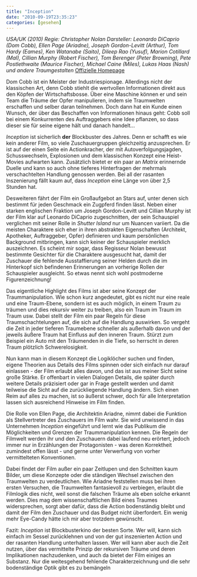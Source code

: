 ```yaml
---
title: "Inception"
date: "2010-09-19T23:35:23"
categories: [gesehen]
---
```


*USA/UK (2010)
Regie: Christopher Nolan
Darsteller: Leonardo DiCaprio (Dom Cobb), Ellen Page (Ariadne), Joseph Gordon-Levitt (Arthur), Tom Hardy (Eames), Ken Watanabe (Saito), Dileep Rao (Yusuf), Marion Cotillard (Mal), Cillian Murphy (Robert Fischer), Tom Berenger (Peter Browning), Pete Postlethwaite (Maurice Fischer), Michael Caine (Miles), Lukas Haas (Nash) und andere Traumgestalten*
[Offizielle Homepage](http://wwws.warnerbros.de/inception/mainsite/)

Dom Cobb ist ein Meister der Industriespionage. Allerdings nicht der klassischen Art, denn Cobb stiehlt die wertvollen Informationen direkt aus den Köpfen der Wirtschaftsbosse. Über eine Maschine können er und sein Team die Träume der Opfer manipulieren, indem sie Traumwelten erschaffen und selber daran teilnehmen. Doch dann hat ein Kunde einen Wunsch, der über das Beschaffen von Informationen hinaus geht: Cobb soll bei einem Konkurrenten des Auftraggebers eine Idee pflanzen, so dass dieser sie für seine eigene hält und danach handelt...

*Inception* ist sicherlich **der** Blockbuster des Jahres. Denn er schafft es wie kein anderer Film, so viele Zuschauergruppen gleichzeitig anzusprechen. Er ist auf der einen Seite ein Actionkracher, der mit Autoverfolgungsjagden, Schusswechseln, Explosionen und dem klassischen Konzept eine Heist-Movies aufwarten kann. Zusätzlich bietet er ein paar an *Matrix* erinnernde Duelle und kann so auch ohne tieferes Hinterfragen der mehrmals verschachtelten Handlung genossen werden. Bei all der rasanten Inszenierung fällt kaum auf, dass *Inception* eine Länge von über 2,5 Stunden hat.

Desweiteren fährt der Film ein Großaufgebot an Stars auf, unter denen sich bestimmt für jeden Geschmack ein Zugpferd finden lässt. Neben einer starken englischen Fraktion um Joseph Gordon-Levitt und Cillian Murphy ist der Film klar auf Leonardo DiCaprio zugeschnitten, der sein Schauspiel verglichen mit seiner Rolle in *Shutter Island* nur um Nuancen variiert. Da die meisten Charaktere sich eher in ihren abstrakten Eigenschaften (Architekt, Apotheker, Auftraggeber, Opfer) definieren und kaum persönlichen Background mitbringen, kann sich keiner der Schauspieler merklich auszeichnen. Es scheint mir sogar, dass Regisseur Nolan bewusst bestimmte Gesichter für die Charaktere ausgesucht hat, damit der Zuschauer die fehlende Ausstaffierung seiner Helden durch die im Hinterkopf sich befindenen Erinnerungen an vorherige Rollen der Schauspieler ausgleicht. So etwas nennt sich wohl postmoderne Figurenzeichnung!

Das eigentliche Highlight des Films ist aber seine Konzept der Traummanipulation. Wie schon kurz angedeutet, gibt es nicht nur eine reale und eine Traum-Ebene, sondern ist es auch möglich, in einem Traum zu träumen und dies rekursiv weiter zu treiben, also ein Traum im Traum im Traum usw. Dabei stellt der Film ein paar Regeln für diese Traumschachtelungen auf, die sich auf die Handlung auswirken. So vergeht die Zeit in jeder tieferen Traumebene schneller als außerhalb davon und der jeweils äußere Traum hat Einfluss auf den inneren Traum. Stürzt zum Beispiel ein Auto mit den Träumenden in die Tiefe, so herrscht in deren Traum plötzlich Schwerelosigkeit.

Nun kann man in diesem Konzept die Logiklöcher suchen und finden, eigene Theorien aus Details des Films spinnen oder sich einfach nur darauf einlassen - der Film erlaubt alles davon, und das ist aus meiner Sicht seine große Stärke. Er offenbart in vielen Dialogen Details, die später durch weitere Details präzisiert oder gar in Frage gestellt werden und damit teilweise die Sicht auf die zurückliegende Handlung ändern. Sich einen Reim auf alles zu machen, ist so äußerst schwer, doch für alle Interpretation lassen sich ausreichend Hinweise im Film finden.

Die Rolle von Ellen Page, die Architektin Ariadne, nimmt dabei die Funktion als Stellvertreter des Zuschauers im Film wahr. Sie wird unwissend in das Unternehmen *Inception* eingeführt und lernt wie das Publikum die Möglichkeiten und Grenzen der Traummanipulation kennen. Die Regeln der Filmwelt werden ihr und den Zuschauern dabei laufend neu erörtert, jedoch immer nur in Erzählungen der Protagonisten - was deren Korrektheit zumindest offen lässt - und gerne unter Verwerfung von vorher vermittelteten Konventionen.

Dabei findet der Film außer ein paar Zeitlupen und den Schnitten kaum Bilder, um diese Konzepte oder die ständigen Wechsel zwischen den Traumwelten zu verdeutlichen. Wie Ariadne feststellen muss bei ihren ersten Versuchen, die Traumwelten fantasievoll zu verbiegen, erlaubt die Filmlogik dies nicht, weil sonst die falschen Träume als eben solche erkannt werden. Dies mag dem wissenschaftlichen Bild eines Traumes widersprechen, sorgt aber dafür, dass die Action bodenständig bleibt und damit der Film den Zuschauer und das Budget nicht überfordert. Ein wenig mehr Eye-Candy hätte ich mir aber trotzdem gewünscht.

Fazit: *Inception* ist Blockbusterkino der besten Sorte. Wer will, kann sich einfach im Sessel zurücklehnen und von der gut inszenierten Action und der rasanten Handlung unterhalten lassen. Wer will kann aber auch die Zeit nutzen, über das vermittelte Prinzip der rekursiven Träume und deren Implikationen nachzudenken, und auch da bietet der Film einiges an Substanz. Nur die weitesgehend fehlende Charakterzeichnung und die sehr bodenständige Optik gibt es zu bemängeln
